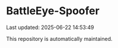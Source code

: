# BattleEye-Spoofer

Last updated: 2025-06-22 14:53:49

This repository is automatically maintained.
